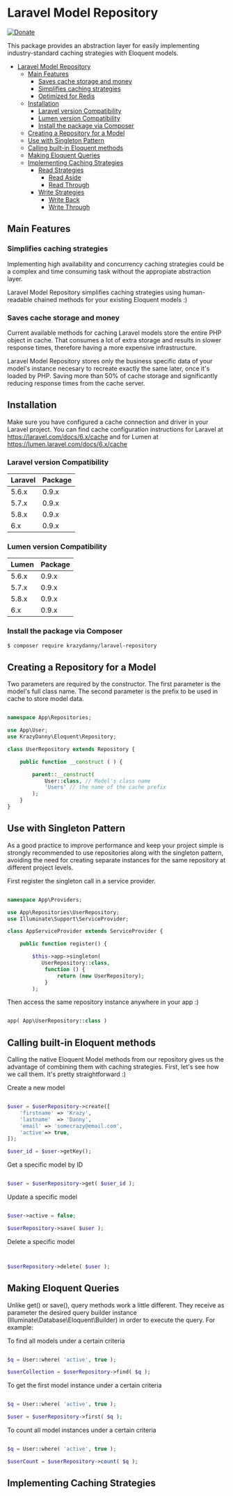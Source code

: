 Laravel Model Repository
========================

[![Donate](https://img.shields.io/badge/donate-paypal-blue.svg)](https://paypal.me/danielspadafora)

This package provides an abstraction layer for easily implementing industry-standard caching strategies with Eloquent models.


- [Laravel Model Repository](#laravel-model-repository)
	- [Main Features](#main-features)
		- [Saves cache storage and money](#saves-cache-and-money)
		- [Simplifies caching strategies](#simplifies-caching-strategies)
		- [Optimized for Redis](#optimized-for-redis)
	- [Installation](#installation)
		- [Laravel version Compatibility](#laravel-version-compatibility)
		- [Lumen version Compatibility](#lumen-version-compatibility)
		- [Install the package via Composer](#install-the-package-via-composer)
	- [Creating a Repository for a Model](#creating-a-repository-for-a-model)
	- [Use with Singleton Pattern](#use-with-singleton-pattern)
	- [Calling built-in Eloquent methods](#calling-built-in-eloquent-methods)
	- [Making Eloquent Queries](#making-eloquent-queries)
	- [Implementing Caching Strategies](#caching-strategies)
		- [Read Strategies](#read-strategies)
			- [Read Aside](#read-aside)
			- [Read Through](#read-through)
		- [Write Strategies](#write-strategies)
			- [Write Back](#write-back)
			- [Write Through](#write-through)



Main Features
-------------


### Simplifies caching strategies

Implementing high availability and concurrency caching strategies could be a complex and time consuming task without the appropiate abstraction layer. 

Laravel Model Repository simplifies caching strategies using human-readable chained methods for your existing Eloquent models :)


### Saves cache storage and money

Current available methods for caching Laravel models store the entire PHP object in cache. That consumes a lot of extra storage and results in slower response times, therefore having a more expensive infrastructure.

Laravel Model Repository stores only the business specific data of your model's instance necesary to recreate exactly the same later, once it's loaded by PHP. Saving more than 50% of cache storage and significantly reducing response times from the cache server.



Installation
------------
Make sure you have configured a cache connection and driver in your Laravel project. You can find cache configuration instructions for Laravel at https://laravel.com/docs/6.x/cache and for Lumen at https://lumen.laravel.com/docs/6.x/cache


### Laravel version Compatibility

 Laravel  | Package
:---------|:----------
 5.6.x    | 0.9.x
 5.7.x    | 0.9.x
 5.8.x    | 0.9.x
 6.x      | 0.9.x


### Lumen version Compatibility

 Lumen    | Package
:---------|:----------
 5.6.x    | 0.9.x
 5.7.x    | 0.9.x
 5.8.x    | 0.9.x
 6.x      | 0.9.x



### Install the package via Composer

```bash
$ composer require krazydanny/laravel-repository
```


Creating a Repository for a Model
---------------------------------	

Two parameters are required by the constructor. The first parameter is the model's full class name. The second parameter is the prefix to be used in cache to store model data.


```php

namespace App\Repositories;

use App\User;
use KrazyDanny\Eloquent\Repository;

class UserRepository extends Repository {

	public function __construct ( ) {

		parent::__construct(
			User::class, // Model's class name
			'Users' // the name of the cache prefix
		);
	}
}

```


Use with Singleton Pattern
--------------------------

As a good practice to improve performance and keep your project simple is strongly recommended to use repositories along with the singleton pattern, avoiding the need for creating separate instances for the same repository at different project levels.

First register the singleton call in a service provider.

```php

namespace App\Providers;

use App\Repositories\UserRepository;
use Illuminate\Support\ServiceProvider;

class AppServiceProvider extends ServiceProvider {

    public function register() {

        $this->app->singleton( 
           UserRepository::class, 
            function () {
                return (new UserRepository);
            }
        );

```

Then access the same repository instance anywhere in your app :)

```php

app( App\UserRepository::class )

```


Calling built-in Eloquent methods
---------------------------------

Calling the native Eloquent Model methods from our repository gives us the advantage of combining them with caching strategies. First, let's see how we call them. It's pretty straightforward :)



Create a new model
```php

$user = $userRepository->create([
	'firstname' => 'Krazy',
	'lastname'  => 'Danny',
	'email'	=> 'somecrazy@email.com',
	'active'=> true,
]);

$user_id = $user->getKey();

```


Get a specific model by ID
```php

$user = $userRepository->get( $user_id );

```


Update a specific model
```php

$user->active = false;

$userRepository->save( $user );

```


Delete a specific model
```php


$userRepository->delete( $user );

```


Making Eloquent Queries
-----------------------

Unlike get() or save(), query methods work a little different. They receive as parameter the desired query builder instance (Illuminate\Database\Eloquent\Builder) in order to execute the query. For example:

To find all models under a certain criteria
```php

$q = User::where( 'active', true );

$userCollection = $userRepository->find( $q );

```

To get the first model instance under a certain criteria
```php

$q = User::where( 'active', true );

$user = $userRepository->first( $q );

```

To count all model instances under a certain criteria
```php

$q = User::where( 'active', true );

$userCount = $userRepository->count( $q );

```

Implementing Caching Strategies
-------------------------------
